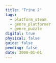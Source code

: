 ```yaml
---
title: 'Trine 2'
tags:
  - platform_steam
  - genre_platformer
  - genre_puzzle
digital: true
physical: false
guide: false
pending: false
date: 2000-01-01
---
```

